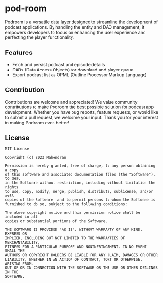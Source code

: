 # pod-room
Podroom is a versatile data layer designed to streamline the development of podcast applications. By handling the entity and DAO management, it empowers developers to focus on enhancing the user experience and perfecting the player functionality. 

## Features
- Fetch and persist podcast and episode details
- DAOs (Data Access Objects) for download and player queue
- Export podcast list as OPML (Outline Processor Markup Language)

## Contribution
Contributions are welcome and appreciated! We value community contributions to make Podroom the best possible solution for podcast app development. Whether you have bug reports, feature requests, or would like to submit a pull request, we welcome your input. Thank you for your interest in making Podroom even better!

## License

```
MIT License

Copyright (c) 2023 Mahendran

Permission is hereby granted, free of charge, to any person obtaining a copy
of this software and associated documentation files (the "Software"), to deal
in the Software without restriction, including without limitation the rights
to use, copy, modify, merge, publish, distribute, sublicense, and/or sell
copies of the Software, and to permit persons to whom the Software is
furnished to do so, subject to the following conditions:

The above copyright notice and this permission notice shall be included in all
copies or substantial portions of the Software.

THE SOFTWARE IS PROVIDED "AS IS", WITHOUT WARRANTY OF ANY KIND, EXPRESS OR
IMPLIED, INCLUDING BUT NOT LIMITED TO THE WARRANTIES OF MERCHANTABILITY,
FITNESS FOR A PARTICULAR PURPOSE AND NONINFRINGEMENT. IN NO EVENT SHALL THE
AUTHORS OR COPYRIGHT HOLDERS BE LIABLE FOR ANY CLAIM, DAMAGES OR OTHER
LIABILITY, WHETHER IN AN ACTION OF CONTRACT, TORT OR OTHERWISE, ARISING FROM,
OUT OF OR IN CONNECTION WITH THE SOFTWARE OR THE USE OR OTHER DEALINGS IN THE
SOFTWARE.
```